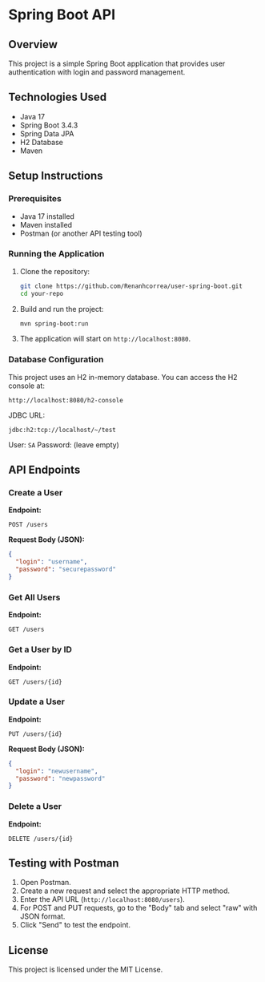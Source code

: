 # Spring Boot API

## Overview
This project is a simple Spring Boot application that provides user authentication with login and password management.

## Technologies Used
- Java 17
- Spring Boot 3.4.3
- Spring Data JPA
- H2 Database
- Maven

## Setup Instructions

### Prerequisites
- Java 17 installed
- Maven installed
- Postman (or another API testing tool)

### Running the Application
1. Clone the repository:
   ```sh
   git clone https://github.com/Renanhcorrea/user-spring-boot.git
   cd your-repo
   ```
2. Build and run the project:
   ```sh
   mvn spring-boot:run
   ```
3. The application will start on `http://localhost:8080`.

### Database Configuration
This project uses an H2 in-memory database. You can access the H2 console at:
```
http://localhost:8080/h2-console
```
JDBC URL:
```
jdbc:h2:tcp://localhost/~/test
```
User: `SA`
Password: (leave empty)

## API Endpoints

### Create a User
**Endpoint:**
```
POST /users
```
**Request Body (JSON):**
```json
{
  "login": "username",
  "password": "securepassword"
}
```

### Get All Users
**Endpoint:**
```
GET /users
```

### Get a User by ID
**Endpoint:**
```
GET /users/{id}
```

### Update a User
**Endpoint:**
```
PUT /users/{id}
```
**Request Body (JSON):**
```json
{
  "login": "newusername",
  "password": "newpassword"
}
```

### Delete a User
**Endpoint:**
```
DELETE /users/{id}
```

## Testing with Postman
1. Open Postman.
2. Create a new request and select the appropriate HTTP method.
3. Enter the API URL (`http://localhost:8080/users`).
4. For POST and PUT requests, go to the "Body" tab and select "raw" with JSON format.
5. Click "Send" to test the endpoint.

## License
This project is licensed under the MIT License.
